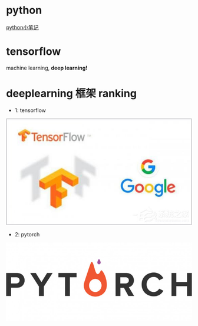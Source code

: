 # python
[python小笔记](https://github.com/dezhili/My_learnings/blob/master/python_note/note.py)

# tensorflow
machine learning,  **deep learning!**

# deeplearning 框架 ranking

* 1: tensorflow

![Google](https://github.com/dezhili/My_learnings/blob/master/intro/tensorflow.jpg?raw=true)

* 2: pytorch

![Facebook](https://github.com/dezhili/My_learnings/blob/master/intro/pytorch.jpg?raw=true)


